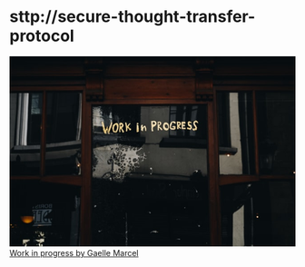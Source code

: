 # sttp://secure-thought-transfer-protocol

![wip.jpeg](./wip.jpeg)
[Work in progress by Gaelle Marcel](https://unsplash.com/photos/9DZY0mO98xU?utm_source=unsplash&utm_medium=referral&utm_content=creditShareLink)